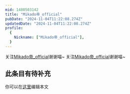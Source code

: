 ```yaml
---
mid: 1480503142
title: "Mikado帝_official"
pubDate: "2024-11-04T11:22:08.274Z"
updatedDate: "2024-11-04T11:22:08.274Z"
profile:
  {
    Nickname: ["Mikado帝_official"],
  }
---
```


关注[Mikado帝_official](https://space.bilibili.com/1480503142)谢谢喵~ 关注[Mikado帝_official](https://space.bilibili.com/1480503142)谢谢喵~

## 此条目有待补充
你可以在[这里](https://github.com/Yuhanawa/VTuber.ICU/edit/master/src/content/v/Mikado帝_official/index.md)编辑本文
